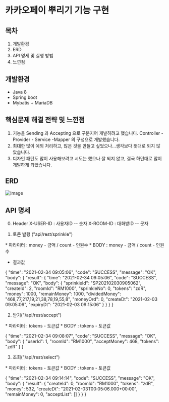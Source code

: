 # 카카오페이 뿌리기 기능 구현

## 목차
1. 개발환경
2. ERD
3. API 명세 및 실행 방법
4. 느낀점

## 개발환경
* Java 8
* Spring boot
* Mybatis + MariaDB

## 핵심문제 해결 전략 및 느낀점

1. 기능을 Sending 과 Accepting 으로 구분지어 개발하려고 했습니다. Controller - Provider - Service -Mapper 의 구성으로 개발했습니다.
2. 최대한 많이 예외 처리하고, 많은 것을 만들고 싶었으나...생각보다 뜻대로 되지 않았습니다.
3. 디자인 패턴도 많이 사용해보려고 시도는 했으나 잘 되지 않고, 결국 하던대로 많이 개발하게 되었습니다.

## ERD

![image](https://user-images.githubusercontent.com/30514885/106680268-aa1d9d00-6601-11eb-8d3b-26abf1dae132.png)

## API 명세
0. Header
X-USER-ID : 사용자ID  -- 숫자
X-ROOM-ID : 대화방ID  -- 문자

1. 토큰 발행 ("api/rest/sprinkle")

<GET>
* 파라미터 : money - 금액 / count - 인원수
<POST>
* BODY : money - 금액 / count - 인원수

- 결과값

{
    "time": "2021-02-34 09:05:06",
    "code": "SUCCESS",
    "message": "OK",
    "body": {
        "result": {
            "time": "2021-02-34 09:05:06",
            "code": "SUCCESS",
            "message": "OK",
            "body": {
                "sprinkleId": "SP202102030905062",
                "createId": 2,
                "roomId": "RM1000",
                "sprinkleNo": 0,
                "tokens": "zdR",
                "money": 1000,
                "remainMoney": 1000,
                "dividedMoney": "468,77,217,19,21,38,78,19,55,8",
                "moneyOrd": 0,
                "createDt": "2021-02-03 09:05:06",
                "expiryDt": "2021-02-03 09:15:06"
            }
        }
    }
}

2. 받기("/api/rest/accept")

<GET>
* 파라미터 : tokens - 토큰값
<POST>
* BODY : tokens - 토큰값

{
    "time": "2021-02-34 09:08:07",
    "code": "SUCCESS",
    "message": "OK",
    "body": {
        "userId": 1,
        "roomId": "RM1000",
        "acceptMoney": 468,
        "tokens": "zdR"
    }
}

3. 조회("/api/rest/select")

<GET>
* 파라미터 : tokens - 토큰값
<POST>
* BODY : tokens - 토큰값
  
 {
    "time": "2021-02-34 09:14:14",
    "code": "SUCCESS",
    "message": "OK",
    "body": {
        "result": {
            "createId": 0,
            "roomId": "RM1000",
            "tokens": "zdR",
            "money": 532,
            "createDt": "2021-02-03T00:05:06.000+00:00",
            "remainMoney": 0,
            "acceptList": []
        }
    }
}

